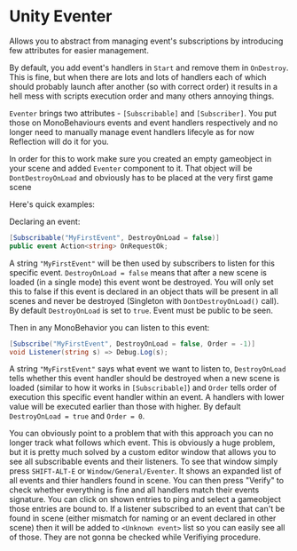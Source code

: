 # Unity Eventer

Allows you to abstract from managing event's subscriptions by introducing few attributes for easier management.

By default, you add event's handlers in `Start` and remove them in `OnDestroy`. This is fine, but when there are lots and lots of handlers each of which 
should probably launch after another (so with correct order) it results in a hell mess with scripts execution order and many others annoying things.

`Eventer` brings two attributes - `[Subscribable]` and `[Subscriber]`. You put those on MonoBehaviours events and event handlers respectively and no longer need 
to manually manage event handlers lifecyle as for now Reflection will do it for you.

In order for this to work make sure you created an empty gameobject in your scene and added `Eventer` component to it. That object will be `DontDestroyOnLoad` and obviously has to be placed at the very first game scene

Here's quick examples:

Declaring an event:
```c#
[Subscribable("MyFirstEvent", DestroyOnLoad = false)]
public event Action<string> OnRequestOk;
```

A string `"MyFirstEvent"` will be then used by subscribers to listen for this specific event.
`DestroyOnLoad = false` means that after a new scene is loaded (in a single mode) this event wont be destroyed. You will only set this to false if 
this event is declared in an object thats will be present in all scenes and never be destroyed (Singleton with `DontDestroyOnLoad()` call).
By default `DestroyOnLoad` is set to `true`.
Event must be public to be seen.

Then in any MonoBehavior you can listen to this event:

```c#
[Subscribe("MyFirstEvent", DestroyOnLoad = false, Order = -1)]
void Listener(string s) => Debug.Log(s);
```

A string `"MyFirstEvent"` says what event we want to listen to, `DestroyOnLoad` tells whether this event handler should be destroyed when a new scene is loaded 
(similar to how it works in `[Subscribable]`) and `Order` tells order of execution this specific event handler within an event. A handlers with lower value will be 
executed earlier than those with higher.
By default `DestroyOnLoad = true` and `Order = 0`.

You can obviously point to a problem that with this approach you can no longer track what follows which event. This is obviously a huge problem, but it is pretty much 
solved by a custom editor window that allows you to see all subscribable events and their listeners. To see that window simply press `SHIFT-ALT-E` or `Window/General/Eventer`. It shows an expanded list of all events and thier handlers found in scene. You can then press "Verify" to check whether everything is fine and all handlers match their events signature. You can click on shown entries to ping and select a gameobject those entries are bound to.
If a listener subscribed to an event that can't be found in scene (either mismatch for naming or an event declared in other scene) then it will be added to `<Unknown event>` list so you can easily see all of those. They are not gonna be checked while Verifiying procedure.
